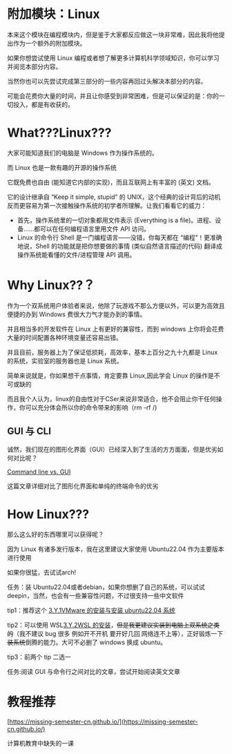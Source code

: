 # 附加模块：Linux

本来这个模块在编程模块内，但是鉴于大家都反应做这一块非常难，因此我将他提出作为一个额外的附加模块。

如果你想尝试使用 Linux 编程或者想了解更多计算机科学领域知识，你可以学习并阅览本部分内容。

当然你也可以先尝试完成第三部分的一些内容再回过头解决本部分的内容。

可能会花费你大量的时间，并且让你感受到非常困难，但是可以保证的是：你的一切投入，都是有收获的。

# What???Linux???

大家可能知道我们的电脑是 Windows 作为操作系统的。

而 Linux 也是一款有趣的开源的操作系统

它既免费也自由 (能知道它内部的实现)，而且互联网上有丰富的 (英文) 文档。

它的设计继承自 “Keep it simple, stupid” 的 UNIX，这个经典的设计背后的动机反而更容易为第一次接触操作系统的初学者所理解。让我们看看它的威力：

- 首先，操作系统里的一切对象都用文件表示 (Everything is a file)。进程、设备……都可以在任何编程语言里用文件 API 访问。
- Linux 的命令行 Shell 是一门编程语言——没错，你每天都在 “编程”！更准确地说，Shell 的功能就是把你想要做的事情 (类似自然语言描述的代码) 翻译成操作系统能看懂的文件/进程管理 API 调用。

# Why Linux??？

作为一个双系统用户体验者来说，他除了玩游戏不那么方便以外，可以更为高效且便捷的办到 Windows 费很大力气才能办到的事情。

并且相当多的开发软件在 Linux 上有更好的兼容性，而到 windows 上你将会花费大量的时间配置各种环境变量还容易出错。

并且目前，服务器上为了保证低损耗，高效率，基本上百分之九十九都是 Linux 的系统，实验室的服务器也是 Linux 系统。

简单来说就是，你如果想干点事情，肯定要靠 Linux,因此学会 Linux 的操作是不可或缺的

而且我个人认为，linux的自由性对于CSer来说非常适合，他不会阻止你干任何操作，你可以充分体会所以你的命令带来的影响（rm -rf /)

## GUI 与 CLI

诚然，我们现在的图形化界面（GUI）已经深入到了生活的方方面面，但是优劣如何对比呢？

[Command line vs. GUI](https://www.computerhope.com/issues/ch000619.htm)

这篇文章详细对比了图形化界面和单纯的终端命令的优劣

# How Linux???

那么这么好的东西哪里可以获得呢？

因为 Linux 有诸多发行版本，我在这里建议大家使用 Ubuntu22.04  作为主要版本进行使用

如果你很猛，去试试arch!

任务：装 Ubuntu22.04或者debian，如果你想删了自己的系统，可以试试deepin，当然，也会有一些兼容性问题，不过很支持一些中文软件

tip1：推荐这个 [3.Y.1VMware 的安装与安装 ubuntu22.04 系统](3.Y.1VMware%E7%9A%84%E5%AE%89%E8%A3%85%E4%B8%8E%E5%AE%89%E8%A3%85Ubuntu22.04%E7%B3%BB%E7%BB%9F.md)

tip2：可以使用 WSL[3.Y.2WSL 的安装](3.Y.2WSL%E7%9A%84%E5%AE%89%E8%A3%85.md)，<del>但是我更建议实装到电脑上双系统之类的</del>（我不建议 bug 很多 例如开不开机 要开好几回 网络连不上等），正好锻炼一下<del>装系统</del>倒腾的能力。大可不必删了 windows 换成 ubuntu。

tip3：前两个 tip 二选一

任务:阅读 GUI 与命令行之间对比的文章，尝试开始阅读英文文章

# 教程推荐

[https://missing-semester-cn.github.io/](https://missing-semester-cn.github.io/)

计算机教育中缺失的一课
